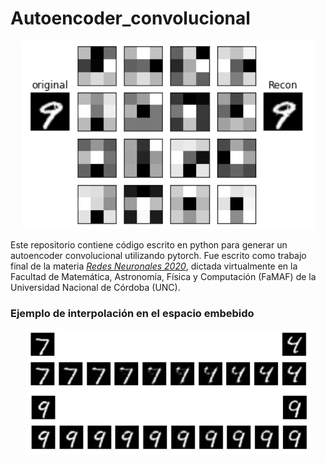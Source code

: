 # Autoencoder_convolucional

<p align="center">
<img src="images/embedded_space.png">
</p>

Este repositorio contiene código escrito en python para generar un autoencoder convolucional utilizando pytorch. 
Fue escrito como trabajo final de la materia [*Redes Neuronales 2020*](https://www.famaf.unc.edu.ar/~ftamarit/redes2020/), 
dictada virtualmente en la Facultad de Matemática, Astronomía, Física y Computación (FaMAF) de la Universidad Nacional de Córdoba (UNC).

### Ejemplo de interpolación en el espacio embebido

<p align="center">
<img src="images/interpolacion.png">
</p>
